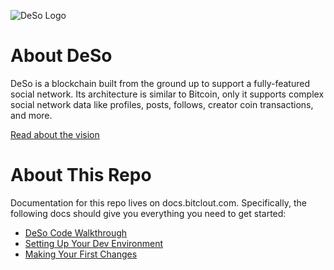 ![DeSo Logo](https://bitclout.com/assets/img/camelcase_logo.svg)

# About DeSo
DeSo is a blockchain built from the ground up to support a fully-featured
social network. Its architecture is similar to Bitcoin, only it supports complex
social network data like profiles, posts, follows, creator coin transactions, and
more.

[Read about the vision](https://docs.bitclout.com/the-vision)

# About This Repo
Documentation for this repo lives on docs.bitclout.com. Specifically, the following
docs should give you everything you need to get started:
* [DeSo Code Walkthrough](https://docs.bitclout.com/code/walkthrough)
* [Setting Up Your Dev Environment](https://docs.bitclout.com/code/dev-setup)
* [Making Your First Changes](https://docs.bitclout.com/code/making-your-first-changes)
